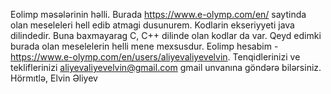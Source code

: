 Eolimp məsələrinin həlli.
   Burada https://www.e-olymp.com/en/ saytinda olan meseleleri hell edib atmagi dusunurem. Kodlarin ekseriyyeti java dilindedir. Buna baxmayarag C, C++ dilinde olan kodlar da var. Qeyd edimki burada olan meselelerin helli mene mexsusdur. 
  Eolimp hesabim - https://www.e-olymp.com/en/users/aliyevaliyevelvin. 
  Tenqidlerinizi ve tekliflerinizi aliyevaliyevelvin@gmail.com gmail unvanına göndərə bilərsiniz.
  Hörmıtlə, Elvin Əliyev

 
